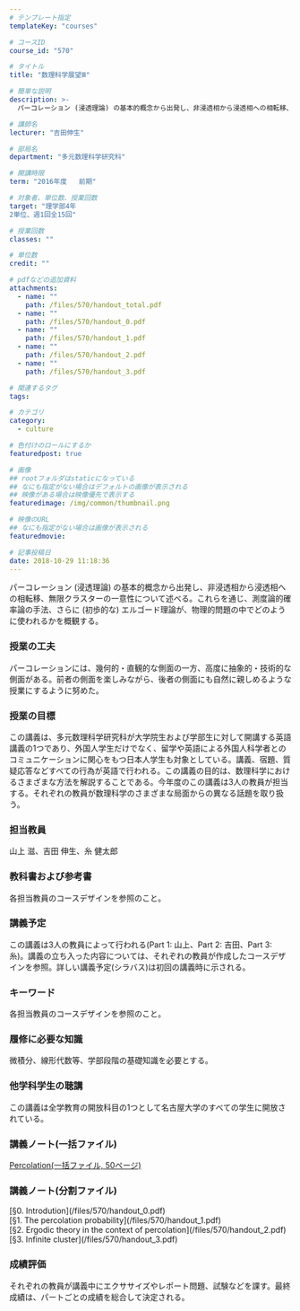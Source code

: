 ```yaml
---
# テンプレート指定
templateKey: "courses"

# コースID
course_id: "570"

# タイトル
title: "数理科学展望Ⅲ"

# 簡単な説明
description: >-
  パーコレーション (浸透理論) の基本的概念から出発し、非浸透相から浸透相への相転移、無限クラスターの一意性について述べる。これらを通じ、測度論的確率論の手法、さらに (初歩的な) エルゴード理論が、...

# 講師名
lecturer: "吉田伸生"

# 部局名
department: "多元数理科学研究科"

# 開講時限
term: "2016年度	前期"

# 対象者、単位数、授業回数
target: "理学部4年
2単位、週1回全15回"

# 授業回数
classes: ""

# 単位数
credit: ""

# pdfなどの追加資料
attachments: 
  - name: "" 
    path: /files/570/handout_total.pdf
  - name: "" 
    path: /files/570/handout_0.pdf
  - name: "" 
    path: /files/570/handout_1.pdf
  - name: "" 
    path: /files/570/handout_2.pdf
  - name: "" 
    path: /files/570/handout_3.pdf

# 関連するタグ
tags:

# カテゴリ
category:
  - culture

# 色付けのロールにするか
featuredpost: true

# 画像
## rootフォルダはstaticになっている
## なにも指定がない場合はデフォルトの画像が表示される
## 映像がある場合は映像優先で表示する
featuredimage: /img/common/thumbnail.png

# 映像のURL
## なにも指定がない場合は画像が表示される
featuredmovie: 

# 記事投稿日
date: 2018-10-29 11:18:36
---
```


パーコレーション (浸透理論) の基本的概念から出発し、非浸透相から浸透相への相転移、無限クラスターの一意性について述べる。これらを通じ、測度論的確率論の手法、さらに (初歩的な) エルゴード理論が、物理的問題の中でどのように使われるかを概観する。

### 授業の工夫

パーコレーションには、幾何的・直観的な側面の一方、高度に抽象的・技術的な側面がある。前者の側面を楽しみながら、後者の側面にも自然に親しめるような授業にするように努めた。



### 授業の目標

この講義は、多元数理科学研究科が大学院生および学部生に対して開講する英語講義の1つであり、外国人学生だけでなく、留学や英語による外国人科学者とのコミュニケーションに関心をもつ日本人学生も対象としている。講義、宿題、質疑応答などすべての行為が英語で行われる。この講義の目的は、数理科学におけるさまざまな方法を解説することである。今年度のこの講義は3人の教員が担当する。それぞれの教員が数理科学のさまざまな局面からの異なる話題を取り扱う。

### 担当教員

山上 滋、吉田 伸生、糸 健太郎

### 教科書および参考書

各担当教員のコースデザインを参照のこと。

### 講義予定

この講義は3人の教員によって行われる(Part 1: 山上、Part 2: 吉田、Part 3: 糸)。講義の立ち入った内容については、それぞれの教員が作成したコースデザインを参照。詳しい講義予定(シラバス)は初回の講義時に示される。

### キーワード

各担当教員のコースデザインを参照のこと。

### 履修に必要な知識

微積分、線形代数等、学部段階の基礎知識を必要とする。

### 他学科学生の聴講

この講義は全学教育の開放科目の1つとして名古屋大学のすべての学生に開放されている。



### 講義ノート(一括ファイル)

[Percolation(一括ファイル, 50ページ)](/files/570/handout_total.pdf) 

### 講義ノート(分割ファイル)

<dl>
<dt>
[&sect;0. Introdution](/files/570/handout_0.pdf) 
</dt>

<dt>
[&sect;1. The percolation probability](/files/570/handout_1.pdf) 
</dt>

<dt>
[&sect;2. Ergodic theory in the context of percolation](/files/570/handout_2.pdf) 
</dt>

<dt>
[&sect;3. Infinite cluster](/files/570/handout_3.pdf) 
</dt>
</dl></dd> </dl>



### 成績評価

それぞれの教員が講義中にエクササイズやレポート問題、試験などを課す。最終成績は、パートごとの成績を総合して決定される。

